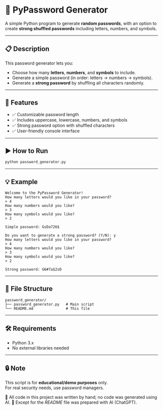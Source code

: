 
# 🔐 PyPassword Generator

A simple Python program to generate **random passwords**, with an option to create **strong shuffled passwords** including letters, numbers, and symbols.

---

## 📋 Description

This password generator lets you:

- Choose how many **letters**, **numbers**, and **symbols** to include.
- Generate a simple password (in order: letters → numbers → symbols).
- Generate a **strong password** by shuffling all characters randomly.

---

## 🚀 Features

- ✅ Customizable password length
- ✅ Includes uppercase, lowercase, numbers, and symbols
- ✅ Strong password option with shuffled characters
- ✅ User-friendly console interface

---

## ▶️ How to Run

```bash
python password_generator.py
```

---

## 💡 Example

```
Welcome to the PyPassword Generator!
How many letters would you like in your password?
> 4
How many numbers would you like?
> 3
How many symbols would you like?
> 2

Simple password: GsDa726$

Do you want to generate a strong password? (Y/N): y
How many letters would you like in your password?
> 4
How many numbers would you like?
> 3
How many symbols would you like?
> 2

Strong password: G6#7a$2sD
```

---

## 📁 File Structure

```
password_generator/
├── password_generator.py   # Main script
└── README.md               # This file
```

---

## 🛠 Requirements

- Python 3.x
- No external libraries needed

---

## 🔒 Note

This script is for **educational/demo purposes** only.  
For real security needs, use password managers.

📌 All code in this project was written by hand; no code was generated using AI.
📘 Except for the *README* file was prepared with AI (ChatGPT).






